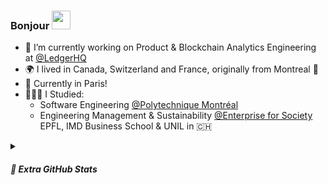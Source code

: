 ### Bonjour <img src = "https://raw.githubusercontent.com/MartinHeinz/MartinHeinz/master/wave.gif" width = 30px>

- 🔭 I’m currently working on Product & Blockchain Analytics Engineering at [@LedgerHQ](https://github.com/LedgerHQ)
- 🌍 I lived in Canada, Switzerland and France, originally from Montreal 🦌
- 🥐 Currently in Paris!
- 👨🏽‍🎓 I Studied:
  - Software Engineering [@Polytechnique Montréal](https://www.polymtl.ca/)
  - Engineering Management & Sustainability [@Enterprise for Society](https://e4s.center/) EPFL, IMD Business School & UNIL in 🇨🇭
<!-- - 🌱 I’m currently learning Solidity, Italian
- 💬 Ask me about Politics, Cinema, Blockchain -->

<details>
<summary><h5>🎨 Extra GitHub Stats</h5></summary>
<br>
<img src=https://github-readme-stats.vercel.app/api?username=mbelanger-ledger&show_icons=true&count_private=true>
</details>



